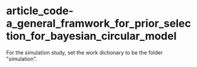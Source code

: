 # article_code-a_general_framwork_for_prior_selection_for_bayesian_circular_model

For the simulation study, set the work dictionary to be the folder "simulation".
